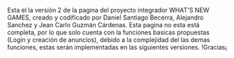 Esta el la versión 2 de la pagina del proyecto integrador WHAT'S NEW GAMES, creado y codificado por Daniel Santiago Becerra, Alejandro Sanchez y Jean Carlo Guzmán Cárdenas.
Esta pagina no esta está completa, por lo que solo cuenta con la funciones basicas propuestas (Login y creación de anuncios), debido a la complejidad del las demas funciones, estas serán implementadas en las siguientes versiones.
!Gracias¡
